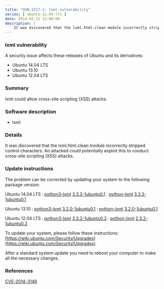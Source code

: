 ```yaml
---
title: "USN-2217-1: lxml vulnerability"
series: [ ubuntu-12.04-lts ]
date: 2014-05-21 12:00:00
description: |
    It was discovered that the lxml.html.clean module incorrectly stripped control characters. An attacked could potentially exploit this to conduct cross-site scripting (XSS) attacks. 
--- 
```

 
### lxml vulnerability

A security issue affects these releases of Ubuntu and its derivatives:

* Ubuntu 14.04 LTS
* Ubuntu 13.10
* Ubuntu 12.04 LTS

### Summary

lxml could allow cross-site scripting (XSS) attacks. 

### Software description

* lxml 

### Details

It was discovered that the lxml.html.clean module incorrectly stripped control characters. An attacked could potentially exploit this to conduct cross-site scripting (XSS) attacks. 

### Update instructions

The problem can be corrected by updating your system to the following package version:

Ubuntu 14.04 LTS
 : [python3-lxml](https://launchpad.net/ubuntu/+source/lxml) <span> [3.3.3-1ubuntu0.1](https://launchpad.net/ubuntu/+source/lxml/3.3.3-1ubuntu0.1) </span> 
 : [python-lxml](https://launchpad.net/ubuntu/+source/lxml) <span> [3.3.3-1ubuntu0.1](https://launchpad.net/ubuntu/+source/lxml/3.3.3-1ubuntu0.1) </span> 

Ubuntu 13.10
 : [python3-lxml](https://launchpad.net/ubuntu/+source/lxml) <span> [3.2.0-1ubuntu0.1](https://launchpad.net/ubuntu/+source/lxml/3.2.0-1ubuntu0.1) </span> 
 : [python-lxml](https://launchpad.net/ubuntu/+source/lxml) <span> [3.2.0-1ubuntu0.1](https://launchpad.net/ubuntu/+source/lxml/3.2.0-1ubuntu0.1) </span> 

Ubuntu 12.04 LTS
 : [python3-lxml](https://launchpad.net/ubuntu/+source/lxml) <span> [2.3.2-1ubuntu0.2](https://launchpad.net/ubuntu/+source/lxml/2.3.2-1ubuntu0.2) </span> 
 : [python-lxml](https://launchpad.net/ubuntu/+source/lxml) <span> [2.3.2-1ubuntu0.2](https://launchpad.net/ubuntu/+source/lxml/2.3.2-1ubuntu0.2) </span> 

To update your system, please follow these instructions: [https://wiki.ubuntu.com/Security/Upgrades](https://wiki.ubuntu.com/Security/Upgrades).

After a standard system update you need to reboot your computer to make all the necessary changes. 

### References

 [CVE-2014-3146](http://people.ubuntu.com/~ubuntu-security/cve/CVE-2014-3146)
 
